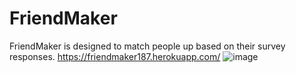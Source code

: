 # FriendMaker
FriendMaker is designed to match people up based on their survey responses.
https://friendmaker187.herokuapp.com/
![image](https://user-images.githubusercontent.com/38965016/52528770-9efe3380-2cab-11e9-82e0-01bcd57a88f2.png)



